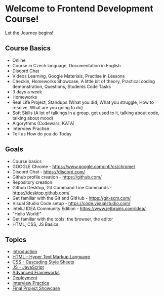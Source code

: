 # Welcome to Frontend Development Course!

Let the Journey begins!

## Course Basics

- Online
- Course in Czech language, Documentation in English
- Discord Chat
- Videos Learning, Google Materials, Practise in Lessons
- Checkin, Homeworks Showcase, A little bit of theory, Practical coding demonstration, Questions, Students Code Tasks
- 3 days a week
- Homeworks
- Real Life Project, Standups (What you did, What you struggle, How to resolve, What are you going to do)
- Soft Skills (A lot of talkings in a group, get used to it, talking about code, talking about mood)
- Algorythms (Codewars, KATA)
- Interview Practise
- Tell us How do you do Today

## Goals

- Course basics
- GOOGLE Chrome - https://www.google.com/intl/cs/chrome/
- Discord Chat - https://discord.com/
- Github profile creation - https://github.com/
- Repository creation
- Github Desktop, Git Command Line Commands - https://desktop.github.com/
- Get familiar with the Git and GitHub - https://git-scm.com/
- Visual Studio Code setup - https://code.visualstudio.com/
- InteliJ IDEA Community Edition - https://www.jetbrains.com/idea/
- "Hello World!"
- Get familiar with the tools: the browser, the editor 
- HTML, CSS, JS Basics

## Topics

- [Introduction](https://github.com/macoto00/Frontend-Developer-Code-Lessons/wiki/Introduction)
- [HTML - Hyper Text Markup Language](https://github.com/macoto00/Frontend-Developer-Code-Lessons/wiki/HTML-Topics)
- [CSS - Cascading Style Sheets](https://github.com/macoto00/Frontend-Developer-Code-Lessons/wiki/CSS-Topics)
- [JS - JavaScript](https://github.com/macoto00/Frontend-Developer-Code-Lessons/wiki/JS-Topics)
- [Advanced Frameworks](https://github.com/macoto00/Frontend-Developer-Code-Lessons/tree/main/Advanced%20Frameworks%20Topics)
- [Deployment](https://github.com/macoto00/Frontend-Developer-Code-Lessons/tree/main/Deploy)
- [Interview Practice](https://github.com/macoto00/Frontend-Developer-Code-Lessons/tree/main/Interview%20Practise)
- [Final Project Showcase](https://github.com/macoto00/Frontend-Developer-Code-Lessons/tree/main/Final%20Projects%20Showdown)


